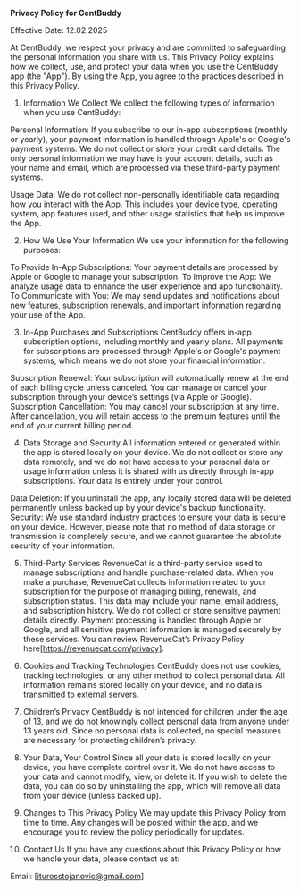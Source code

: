 **Privacy Policy for CentBuddy**

Effective Date: 12.02.2025

At CentBuddy, we respect your privacy and are committed to safeguarding the personal information you share with us. This Privacy Policy explains how we collect, use, and protect your data when you use the CentBuddy app (the "App"). By using the App, you agree to the practices described in this Privacy Policy.

1. Information We Collect
We collect the following types of information when you use CentBuddy:

Personal Information: If you subscribe to our in-app subscriptions (monthly or yearly), your payment information is handled through Apple's or Google's payment systems. We do not collect or store your credit card details. The only personal information we may have is your account details, such as your name and email, which are processed via these third-party payment systems.

Usage Data: We do not collect non-personally identifiable data regarding how you interact with the App. This includes your device type, operating system, app features used, and other usage statistics that help us improve the App.

2. How We Use Your Information
We use your information for the following purposes:

To Provide In-App Subscriptions: Your payment details are processed by Apple or Google to manage your subscription.
To Improve the App: We analyze usage data to enhance the user experience and app functionality.
To Communicate with You: We may send updates and notifications about new features, subscription renewals, and important information regarding your use of the App.

3. In-App Purchases and Subscriptions
CentBuddy offers in-app subscription options, including monthly and yearly plans. All payments for subscriptions are processed through Apple's or Google's payment systems, which means we do not store your financial information.

Subscription Renewal: Your subscription will automatically renew at the end of each billing cycle unless canceled. You can manage or cancel your subscription through your device’s settings (via Apple or Google).
Subscription Cancellation: You may cancel your subscription at any time. After cancellation, you will retain access to the premium features until the end of your current billing period.

4. Data Storage and Security
All information entered or generated within the app is stored locally on your device. We do not collect or store any data remotely, and we do not have access to your personal data or usage information unless it is shared with us directly through in-app subscriptions. Your data is entirely under your control.

Data Deletion: If you uninstall the app, any locally stored data will be deleted permanently unless backed up by your device's backup functionality.
Security: We use standard industry practices to ensure your data is secure on your device. However, please note that no method of data storage or transmission is completely secure, and we cannot guarantee the absolute security of your information.

5. Third-Party Services
RevenueCat is a third-party service used to manage subscriptions and handle purchase-related data. When you make a purchase, RevenueCat collects information related to your subscription for the purpose of managing billing, renewals, and subscription status. This data may include your name, email address, and subscription history.
We do not collect or store sensitive payment details directly. Payment processing is handled through Apple or Google, and all sensitive payment information is managed securely by these services.
You can review RevenueCat’s Privacy Policy here[https://revenuecat.com/privacy].

6. Cookies and Tracking Technologies
CentBuddy does not use cookies, tracking technologies, or any other method to collect personal data. All information remains stored locally on your device, and no data is transmitted to external servers.

7. Children’s Privacy
CentBuddy is not intended for children under the age of 13, and we do not knowingly collect personal data from anyone under 13 years old. Since no personal data is collected, no special measures are necessary for protecting children’s privacy.

8. Your Data, Your Control
Since all your data is stored locally on your device, you have complete control over it. We do not have access to your data and cannot modify, view, or delete it. If you wish to delete the data, you can do so by uninstalling the app, which will remove all data from your device (unless backed up).

9. Changes to This Privacy Policy
We may update this Privacy Policy from time to time. Any changes will be posted within the app, and we encourage you to review the policy periodically for updates.

10. Contact Us
If you have any questions about this Privacy Policy or how we handle your data, please contact us at:

Email: [iturosstojanovic@gmail.com]
